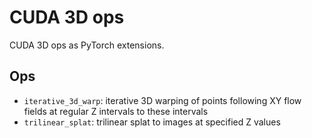 # CUDA 3D ops

CUDA 3D ops as PyTorch extensions.

## Ops

- `iterative_3d_warp`: iterative 3D warping of points following XY flow fields at regular Z intervals to these intervals
- `trilinear_splat`: trilinear splat to images at specified Z values
